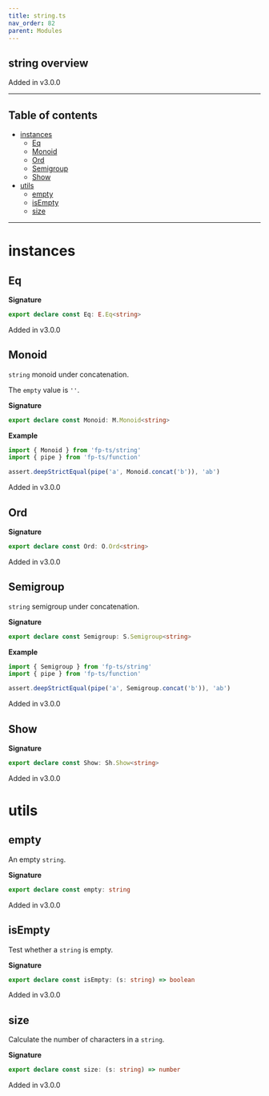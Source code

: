 ```yaml
---
title: string.ts
nav_order: 82
parent: Modules
---
```


## string overview

Added in v3.0.0

---

<h2 class="text-delta">Table of contents</h2>

- [instances](#instances)
  - [Eq](#eq)
  - [Monoid](#monoid)
  - [Ord](#ord)
  - [Semigroup](#semigroup)
  - [Show](#show)
- [utils](#utils)
  - [empty](#empty)
  - [isEmpty](#isempty)
  - [size](#size)

---

# instances

## Eq

**Signature**

```ts
export declare const Eq: E.Eq<string>
```

Added in v3.0.0

## Monoid

`string` monoid under concatenation.

The `empty` value is `''`.

**Signature**

```ts
export declare const Monoid: M.Monoid<string>
```

**Example**

```ts
import { Monoid } from 'fp-ts/string'
import { pipe } from 'fp-ts/function'

assert.deepStrictEqual(pipe('a', Monoid.concat('b')), 'ab')
```

Added in v3.0.0

## Ord

**Signature**

```ts
export declare const Ord: O.Ord<string>
```

Added in v3.0.0

## Semigroup

`string` semigroup under concatenation.

**Signature**

```ts
export declare const Semigroup: S.Semigroup<string>
```

**Example**

```ts
import { Semigroup } from 'fp-ts/string'
import { pipe } from 'fp-ts/function'

assert.deepStrictEqual(pipe('a', Semigroup.concat('b')), 'ab')
```

Added in v3.0.0

## Show

**Signature**

```ts
export declare const Show: Sh.Show<string>
```

Added in v3.0.0

# utils

## empty

An empty `string`.

**Signature**

```ts
export declare const empty: string
```

Added in v3.0.0

## isEmpty

Test whether a `string` is empty.

**Signature**

```ts
export declare const isEmpty: (s: string) => boolean
```

Added in v3.0.0

## size

Calculate the number of characters in a `string`.

**Signature**

```ts
export declare const size: (s: string) => number
```

Added in v3.0.0
